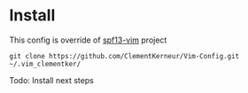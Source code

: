 # Install

This config is override of [spf13-vim](https://github.com/spf13/spf13-vim#installation) project

```
git clone https://github.com/ClementKerneur/Vim-Config.git ~/.vim_clementker/ 
```

Todo: Install next steps
